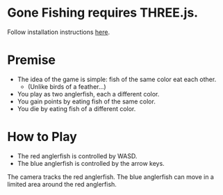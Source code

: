 # Gone Fishing requires THREE.js.
Follow installation instructions [here](https://threejs.org/docs/index.html#manual/en/introduction/Installation).

# Premise
* The idea of the game is simple: fish of the same color eat each other.
  * (Unlike birds of a feather...)
* You play as two anglerfish, each a different color.
* You gain points by eating fish of the same color.
* You die by eating fish of a different color.

# How to Play
* The red anglerfish is controlled by WASD.
* The blue anglerfish is controlled by the arrow keys.

The camera tracks the red anglerfish.
The blue anglerfish can move in a limited area around the red anglerfish.